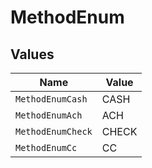# MethodEnum


## Values

| Name              | Value             |
| ----------------- | ----------------- |
| `MethodEnumCash`  | CASH              |
| `MethodEnumAch`   | ACH               |
| `MethodEnumCheck` | CHECK             |
| `MethodEnumCc`    | CC                |